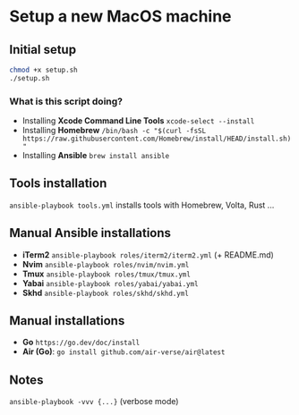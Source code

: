 # Setup a new MacOS machine

## Initial setup

```bash
chmod +x setup.sh
./setup.sh
```

### What is this script doing?

- Installing **Xcode Command Line Tools** `xcode-select --install`
- Installing **Homebrew** `/bin/bash -c "$(curl -fsSL https://raw.githubusercontent.com/Homebrew/install/HEAD/install.sh)"`
- Installing **Ansible** `brew install ansible`

## Tools installation

`ansible-playbook tools.yml` installs tools with Homebrew, Volta, Rust ...

## Manual Ansible installations

- **iTerm2** `ansible-playbook roles/iterm2/iterm2.yml` (+ README.md)
- **Nvim** `ansible-playbook roles/nvim/nvim.yml`
- **Tmux** `ansible-playbook roles/tmux/tmux.yml`
- **Yabai** `ansible-playbook roles/yabai/yabai.yml`
- **Skhd** `ansible-playbook roles/skhd/skhd.yml`

## Manual installations

- **Go** `https://go.dev/doc/install`
- **Air (Go)**: `go install github.com/air-verse/air@latest`

## Notes

`ansible-playbook -vvv {...}` (verbose mode)
